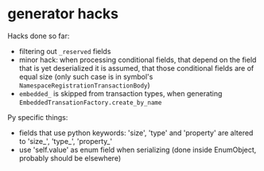 # generator hacks

Hacks done so far:
 * filtering out `_reserved` fields
 * minor hack: when processing conditional fields, that depend on the field that is yet deserialized it is assumed, that those conditional fields are of equal size (only such case is in symbol's `NamespaceRegistrationTransactionBody`)
 * `embedded_` is skipped from transaction types, when generating `EmbeddedTransationFactory.create_by_name`

Py specific things:
 * fields that use python keywords: 'size', 'type' and 'property' are altered to 'size_', 'type_', 'property_'
 * use 'self.value' as enum field when serializing (done inside EnumObject, probably should be elsewhere)
